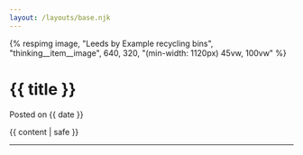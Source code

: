 ```yaml
---
layout: /layouts/base.njk
---
```

{% respimg image, "Leeds by Example recycling bins", "thinking__item__image", 640, 320, "(min-width: 1120px) 45vw, 100vw" %}


<h1>{{ title }}</h1>
Posted on {{ date }}

{{ content | safe }}

---
